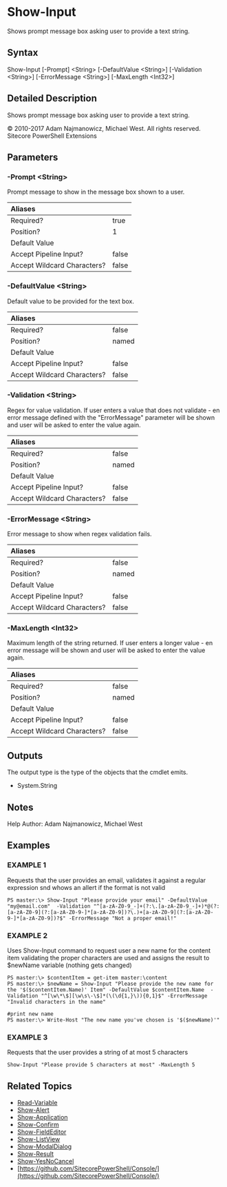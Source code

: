 # Show-Input

Shows prompt message box asking user to provide a text string.

## Syntax

Show-Input \[-Prompt\] &lt;String&gt; \[-DefaultValue &lt;String&gt;\] \[-Validation &lt;String&gt;\] \[-ErrorMessage &lt;String&gt;\] \[-MaxLength &lt;Int32&gt;\]

## Detailed Description

Shows prompt message box asking user to provide a text string.

© 2010-2017 Adam Najmanowicz, Michael West. All rights reserved. Sitecore PowerShell Extensions

## Parameters

### -Prompt  &lt;String&gt;

Prompt message to show in the message box shown to a user.

| Aliases |  |
| :--- | :--- |
| Required? | true |
| Position? | 1 |
| Default Value |  |
| Accept Pipeline Input? | false |
| Accept Wildcard Characters? | false |

### -DefaultValue  &lt;String&gt;

Default value to be provided for the text box.

| Aliases |  |
| :--- | :--- |
| Required? | false |
| Position? | named |
| Default Value |  |
| Accept Pipeline Input? | false |
| Accept Wildcard Characters? | false |

### -Validation  &lt;String&gt;

Regex for value validation. If user enters a value that does not validate - en error message defined with the "ErrorMessage" parameter will be shown and user will be asked to enter the value again.

| Aliases |  |
| :--- | :--- |
| Required? | false |
| Position? | named |
| Default Value |  |
| Accept Pipeline Input? | false |
| Accept Wildcard Characters? | false |

### -ErrorMessage  &lt;String&gt;

Error message to show when regex validation fails.

| Aliases |  |
| :--- | :--- |
| Required? | false |
| Position? | named |
| Default Value |  |
| Accept Pipeline Input? | false |
| Accept Wildcard Characters? | false |

### -MaxLength  &lt;Int32&gt;

Maximum length of the string returned. If user enters a longer value - en error message will be shown and user will be asked to enter the value again.

| Aliases |  |
| :--- | :--- |
| Required? | false |
| Position? | named |
| Default Value |  |
| Accept Pipeline Input? | false |
| Accept Wildcard Characters? | false |

## Outputs

The output type is the type of the objects that the cmdlet emits.

* System.String 

## Notes

Help Author: Adam Najmanowicz, Michael West

## Examples

### EXAMPLE 1

Requests that the user provides an email, validates it against a regular expression snd whows an allert if the format is not valid

```text
PS master:\> Show-Input "Please provide your email" -DefaultValue "my@email.com"  -Validation "^[a-zA-Z0-9_-]+(?:\.[a-zA-Z0-9_-]+)*@(?:[a-zA-Z0-9](?:[a-zA-Z0-9-]*[a-zA-Z0-9])?\.)+[a-zA-Z0-9](?:[a-zA-Z0-9-]*[a-zA-Z0-9])?$" -ErrorMessage "Not a proper email!"
```

### EXAMPLE 2

Uses Show-Input command to request user a new name for the content item validating the proper characters are used and assigns the result to $newName variable \(nothing gets changed\)

```text
PS master:\> $contentItem = get-item master:\content
PS master:\> $newName = Show-Input "Please provide the new name for the '$($contentItem.Name)' Item" -DefaultValue $contentItem.Name  -Validation "^[\w\*\$][\w\s\-\$]*(\(\d{1,}\)){0,1}$" -ErrorMessage "Invalid characters in the name"

#print new name
PS master:\> Write-Host "The new name you've chosen is '$($newName)'"
```

### EXAMPLE 3

Requests that the user provides a string of at most 5 characters

```text
Show-Input "Please provide 5 characters at most" -MaxLength 5
```

## Related Topics

* [Read-Variable](read-variable.md)
* [Show-Alert](show-alert.md)
* [Show-Application](show-application.md)
* [Show-Confirm](show-confirm.md)
* [Show-FieldEditor](show-fieldeditor.md)
* [Show-ListView](show-listview.md)
* [Show-ModalDialog](show-modaldialog.md)
* [Show-Result](show-result.md)
* [Show-YesNoCancel](show-yesnocancel.md)
* [https://github.com/SitecorePowerShell/Console/](https://github.com/SitecorePowerShell/Console/) 

